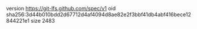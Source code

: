 version https://git-lfs.github.com/spec/v1
oid sha256:3d44b010bdd2d67712d4af4094d8ae82e2f3bbf41db4abf416bece12844221e1
size 2483
